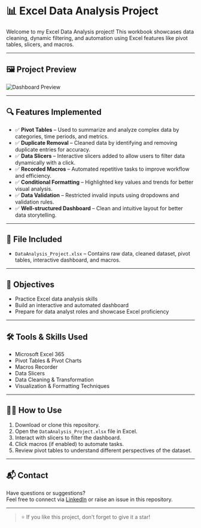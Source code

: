 # 📊 Excel Data Analysis Project

Welcome to my Excel Data Analysis project! This workbook showcases data cleaning, dynamic filtering, and automation using Excel features like pivot tables, slicers, and macros.

---

## 🖼️ Project Preview

![Dashboard Preview](https://res.cloudinary.com/dpxhn65ao/image/upload/v1751835975/WhatsApp_Image_2025-07-07_at_2.34.39_AM_kh7wlw.jpg)

---

## 🔍 Features Implemented

- ✅ **Pivot Tables** – Used to summarize and analyze complex data by categories, time periods, and metrics.
- ✅ **Duplicate Removal** – Cleaned data by identifying and removing duplicate entries for accuracy.
- ✅ **Data Slicers** – Interactive slicers added to allow users to filter data dynamically with a click.
- ✅ **Recorded Macros** – Automated repetitive tasks to improve workflow and efficiency.
- ✅ **Conditional Formatting** – Highlighted key values and trends for better visual analysis.
- ✅ **Data Validation** – Restricted invalid inputs using dropdowns and validation rules.
- ✅ **Well-structured Dashboard** – Clean and intuitive layout for better data storytelling.

---

## 📂 File Included

- `DataAnalysis_Project.xlsx` – Contains raw data, cleaned dataset, pivot tables, interactive dashboard, and macros.

---

## 🎯 Objectives

- Practice Excel data analysis skills
- Build an interactive and automated dashboard
- Prepare for data analyst roles and showcase Excel proficiency

---

## 🛠 Tools & Skills Used

- Microsoft Excel 365
- Pivot Tables & Pivot Charts
- Macros Recorder
- Data Slicers
- Data Cleaning & Transformation
- Visualization & Formatting Techniques

---

## 👨‍💻 How to Use

1. Download or clone this repository.
2. Open the `DataAnalysis_Project.xlsx` file in Excel.
3. Interact with slicers to filter the dashboard.
4. Click macros (if enabled) to automate tasks.
5. Review pivot tables to understand different perspectives of the dataset.

---

## 📬 Contact

Have questions or suggestions?  
Feel free to connect via [LinkedIn](https://www.linkedin.com) or raise an issue in this repository.

---

> ⭐ If you like this project, don’t forget to give it a star!

